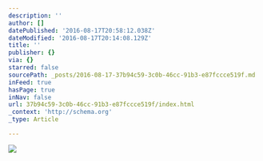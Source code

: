 ```yaml
---
description: ''
author: []
datePublished: '2016-08-17T20:58:12.038Z'
dateModified: '2016-08-17T20:14:08.129Z'
title: ''
publisher: {}
via: {}
starred: false
sourcePath: _posts/2016-08-17-37b94c59-3c0b-46cc-91b3-e87fccce519f.md
inFeed: true
hasPage: true
inNav: false
url: 37b94c59-3c0b-46cc-91b3-e87fccce519f/index.html
_context: 'http://schema.org'
_type: Article

---
```

![](https://the-grid-user-content.s3-us-west-2.amazonaws.com/4e55cf44-a4b2-4ac8-9813-a622db34504d.jpg)